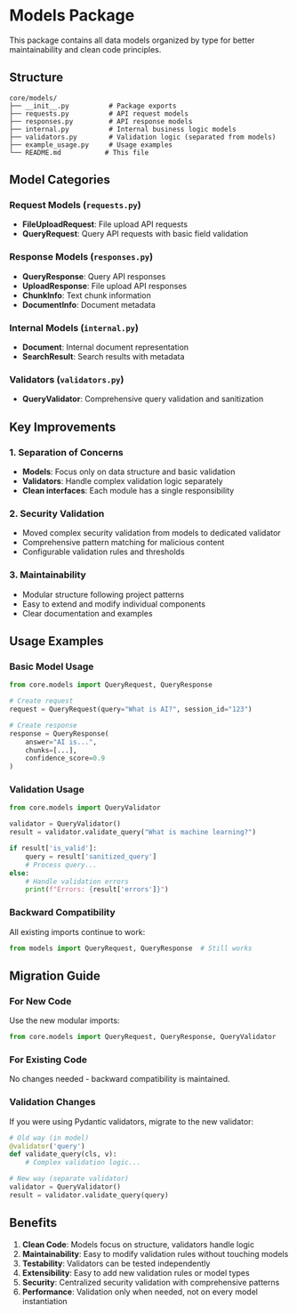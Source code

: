# Models Package

This package contains all data models organized by type for better maintainability and clean code principles.

## Structure

```
core/models/
├── __init__.py          # Package exports
├── requests.py          # API request models
├── responses.py         # API response models  
├── internal.py          # Internal business logic models
├── validators.py        # Validation logic (separated from models)
├── example_usage.py     # Usage examples
└── README.md           # This file
```

## Model Categories

### Request Models (`requests.py`)
- **FileUploadRequest**: File upload API requests
- **QueryRequest**: Query API requests with basic field validation

### Response Models (`responses.py`)
- **QueryResponse**: Query API responses
- **UploadResponse**: File upload API responses
- **ChunkInfo**: Text chunk information
- **DocumentInfo**: Document metadata

### Internal Models (`internal.py`)
- **Document**: Internal document representation
- **SearchResult**: Search results with metadata

### Validators (`validators.py`)
- **QueryValidator**: Comprehensive query validation and sanitization

## Key Improvements

### 1. Separation of Concerns
- **Models**: Focus only on data structure and basic validation
- **Validators**: Handle complex validation logic separately
- **Clean interfaces**: Each module has a single responsibility

### 2. Security Validation
- Moved complex security validation from models to dedicated validator
- Comprehensive pattern matching for malicious content
- Configurable validation rules and thresholds

### 3. Maintainability
- Modular structure following project patterns
- Easy to extend and modify individual components
- Clear documentation and examples

## Usage Examples

### Basic Model Usage
```python
from core.models import QueryRequest, QueryResponse

# Create request
request = QueryRequest(query="What is AI?", session_id="123")

# Create response
response = QueryResponse(
    answer="AI is...",
    chunks=[...],
    confidence_score=0.9
)
```

### Validation Usage
```python
from core.models import QueryValidator

validator = QueryValidator()
result = validator.validate_query("What is machine learning?")

if result['is_valid']:
    query = result['sanitized_query']
    # Process query...
else:
    # Handle validation errors
    print(f"Errors: {result['errors']}")
```

### Backward Compatibility
All existing imports continue to work:
```python
from models import QueryRequest, QueryResponse  # Still works
```

## Migration Guide

### For New Code
Use the new modular imports:
```python
from core.models import QueryRequest, QueryResponse, QueryValidator
```

### For Existing Code
No changes needed - backward compatibility is maintained.

### Validation Changes
If you were using Pydantic validators, migrate to the new validator:
```python
# Old way (in model)
@validator('query')
def validate_query(cls, v):
    # Complex validation logic...

# New way (separate validator)
validator = QueryValidator()
result = validator.validate_query(query)
```

## Benefits

1. **Clean Code**: Models focus on structure, validators handle logic
2. **Maintainability**: Easy to modify validation rules without touching models
3. **Testability**: Validators can be tested independently
4. **Extensibility**: Easy to add new validation rules or model types
5. **Security**: Centralized security validation with comprehensive patterns
6. **Performance**: Validation only when needed, not on every model instantiation
